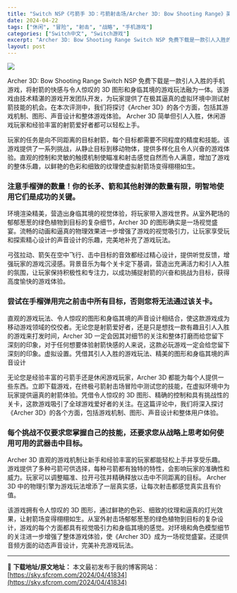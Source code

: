 ```yaml
---
title: "Switch NSP《弓箭手 3D：弓箭射击场/Archer 3D: Bow Shooting Range》英日文 839M"
date: 2024-04-22
tags: ["休闲", "冒险", "射击", "战略", "手机游戏"]
categories: ["Switch中文", "Switch游戏"]
excerpt: "Archer 3D: Bow Shooting Range Switch NSP 免费下载是一款引人入胜的手机游戏，将射箭的快感与令人惊叹的 3D 图形和身临其境的游戏玩法融为一体。该游戏由技术精湛的游戏开发团队开发，为玩家提供了在极其逼真的虚拟环境中测试射箭技能的机会。在本次评测中，我们将探讨《A&hellip;"
layout: post
---
```


<img class="aligncenter" src="https://sky.sfcrom.com/wp-content/uploads/2024/04/20240422092355-92163.jpeg" />

Archer 3D: Bow Shooting Range Switch NSP 免费下载是一款引人入胜的手机游戏，将射箭的快感与令人惊叹的 3D 图形和身临其境的游戏玩法融为一体。该游戏由技术精湛的游戏开发团队开发，为玩家提供了在极其逼真的虚拟环境中测试射箭技能的机会。在本次评测中，我们将探讨《Archer 3D》的各个方面，包括其游戏机制、图形、声音设计和整体游戏体验。 Archer 3D 简单但引人入胜，休闲游戏玩家和经验丰富的射箭爱好者都可以轻松上手。

<span>玩家的任务是向不同距离的目标射箭，每个目标都需要不同程度的精度和技能。该游戏提供了一系列挑战，从静止目标到移动物体，提供多样化且令人兴奋的游戏体验。直观的控制和灵敏的触摸机制使瞄准和射击感觉自然而令人满意，增加了游戏的整体乐趣，以鲜艳的色彩和细致的纹理使虚拟射箭场变得栩栩如生。</span>
<h3><span>注意手榴弹的数量！你的长矛、箭和其他射弹的数量有限，明智地使用它们是成功的关键。</span></h3>
<span>环境渲染精美，营造出身临其境的视觉体验，将玩家带入游戏世界。从室外靶场的郁郁葱葱的绿色植物到目标的复杂细节，Archer 3D 的图形确实是一场视觉盛宴。流畅的动画和逼真的物理效果进一步增强了游戏的视觉吸引力，让玩家享受玩和探索精心设计的声音设计的乐趣，完美地补充了游戏玩法。</span>

<span>弓弦拉动、箭矢在空中飞行、击中目标的音效都经过精心设计，提供听觉反馈，增强玩家的游戏沉浸感。背景音乐为每个关卡定下基调，营造出充满活力和引人入胜的氛围，让玩家保持积极性和专注力，以成功捕捉射箭的兴奋和挑战为目标，获得高度愉快的游戏体验。</span>
<h3><span>尝试在手榴弹用完之前击中所有目标，否则您将无法通过该关卡。</span></h3>
<span>直观的游戏玩法、令人惊叹的图形和身临其境的声音设计相结合，使这款游戏成为移动游戏领域的佼佼者。无论您是射箭爱好者，还是只是想找一款有趣且引人入胜的游戏来打发时间，Archer 3D 一定会因其对细节的关注和整体打磨而给您留下深刻的印象，对于任何想要体验射箭快感的人来说，这款必玩游戏一定会给您留下深刻的印象。虚拟设置。凭借其引人入胜的游戏玩法、精美的图形和身临其境的声音设计</span>

<span>无论您是经验丰富的弓箭手还是休闲游戏玩家，Archer 3D 都能为每个人提供一些东西。立即下载游戏，在终极弓箭射击场冒险中测试您的技能，在虚拟环境中为玩家提供逼真的射箭体验。凭借令人惊叹的 3D 图形、精确的控制和具有挑战性的关卡，这款游戏吸引了全球游戏爱好者的关注。在这篇评论中，我们将深入探讨《Archer 3D》的各个方面，包括游戏机制、图形、声音设计和整体用户体验。</span>
<h3><span>每个挑战不仅要求您掌握自己的技能，还要求您从战略上思考如何使用可用的武器击中目标。</span></h3>
<span>Archer 3D 直观的游戏机制让新手和经验丰富的玩家都能轻松上手并享受乐趣。游戏提供了多种弓箭可供选择，每种弓箭都有独特的特性，会影响玩家的准确性和威力。玩家可以调整瞄准、拉开弓弦并精确释放以击中不同距离的目标。 Archer 3D 中的物理引擎为游戏玩法增添了一层真实感，让每次射击都感觉真实且有价值。</span>

该游戏拥有令人惊叹的 3D 图形，通过鲜艳的色彩、细致的纹理和逼真的灯光效果，让射箭场变得栩栩如生。从室外射击场郁郁葱葱的绿色植物到目标的复杂设计，游戏的每个方面都具有视觉吸引力和身临其境的感觉。对环境和角色模型细节的关注进一步增强了整体游戏体验，使《Archer 3D》成为一场视觉盛宴。还提供音频方面的动态声音设计，完美补充游戏玩法。

---
📖 **下载地址/原文地址：** 本文最初发布于我的博客网站：[https://sky.sfcrom.com/2024/04/41834](https://sky.sfcrom.com/2024/04/41834)

